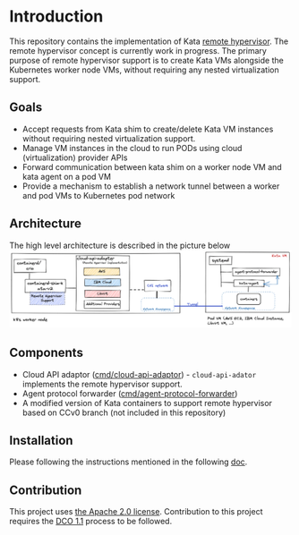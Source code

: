# Introduction

This repository contains the implementation of Kata [remote hypervisor](https://github.com/yoheiueda/kata-containers/tree/CCv0-peerpod).
The remote hypervisor concept is currently work in progress. The primary purpose of remote hypervisor support is to create
Kata VMs alongside the Kubernetes worker node VMs, without requiring any nested virtualization support.

## Goals

* Accept requests from Kata shim to create/delete Kata VM instances without requiring nested virtualization support.
* Manage VM instances in the cloud to run PODs using cloud (virtualization) provider APIs
* Forward communication between kata shim on a worker node VM and kata agent on a pod VM
* Provide a mechanism to establish a network tunnel between a worker and pod VMs to Kubernetes pod network

## Architecture

The high level architecture is described in the picture below
![Architecture](./docs/architecture.png)

## Components

* Cloud API adaptor ([cmd/cloud-api-adaptor](./cmd/cloud-api-adaptor)) - `cloud-api-adator` implements the remote hypervisor support.
* Agent protocol forwarder ([cmd/agent-protocol-forwarder](./cmd/agent-protocol-forwarder))
* A modified version of Kata containers to support remote hypervisor based on CCv0 branch (not included in this repository)

## Installation

Please following the instructions mentioned in the following [doc](install/README.md).

## Contribution

This project uses [the Apache 2.0 license](./LICENSE). Contribution to this project requires the [DCO 1.1](./DCO1.1.txt) process to be followed.
